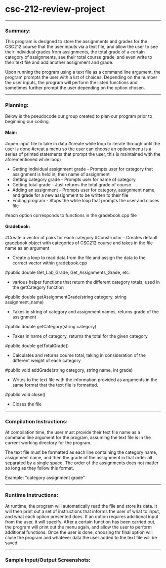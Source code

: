 # csc-212-review-project

---

### Summary:

This program is designed to store the assignments and grades
for the CSC212 course that the user inputs via a text file, and 
allow the user to see their individual grades from assignments,
the total grade of a certain category of assignments, see
their total course grade, and even write to their text file and
add another assignment and grade.

Upon running the program using a text file as a command line
argument, the program prompts the user with a list of choices.
Depending on the number the user inputs, the program will perform
the listed functions and sometimes further prompt the user depending
on the option chosen. 

---

### Planning:

Below is the pseudocode our group created to plan our program prior
to beginning our coding.

#### Main:

#open input file to take in data
#create while loop to iterate through until the user is done
#creat a menu so the user can choose an option(menu is a series
of printed statements that prompt the user, this is maintained with the aforementioned while loop)

- Getting individual assignment grade - Prompts user for category that assignment
is held in, then name of assignment
- Getting category grade - Prompts user for name of category
- Getting total grade - Just returns the total grade of course
- Adding an assignment - Prompts user for category, assignment name,
and grade for a new assignment to be written to their file
- Ending program - Stops the while loop that prompts the user and closes file

#each option corresponds to functions in the gradebook.cpp file


#### Gradebook:

#Create a vector of pairs for each category
#Constructor - Creates default gradebook object with categories
of CSC212 course and takes in the file name as an argument
- Create a loop to read data from the file and assign the data to the correct
vector within gradebook.cpp

#public double Get_Lab_Grade, Get_Assignments_Grade, etc.
- various helper functions that return the different category totals, 
used in the getCategory function

#public double getAssignmentGrade(string category, string assignment_name)

 - Takes in string of category and assignment names, returns grade of the assignment

#public double getCategory(string category) 

- Takes in name of category, returns the total for the given category

#public double getTotalGrade()

- Calculates and returns course total, taking in consideration
of the different weight of each category

#public void addGrade(string category, string name, int grade)

- Writes to the text file with the information provided as arguments
in the same format that the text file is formatted.

#public void close()

- Closes the file

---

### Compilation Instructions:

At compilation time, the user must provide their text file name
as a command line argument for the program, assuming the
text file is in the current working directory for the program.

The text file must be formatted as each line containing the category name, assignment
name, and then the grade of the assignment in that order all
separated by a single space. The order of the assignments does not
matter so long as they follow this format.

Example: "category assignment grade"

---

### Runtime Instructions:

At runtime, the program will automatically read the file and
store its data. It will then print out a set of instructions
that informs the user of what to input, and what each option presented
does. If an option requires additional input from the user, it will
specify. After a certain function has been carried out, the program
will print out the menu again, and allow the user to perform additional
functions. Once the user is done, choosing thr final option will close the
program and whatever data the user added to the text file will be saved.

---

### Sample Input/Output Screenshots: